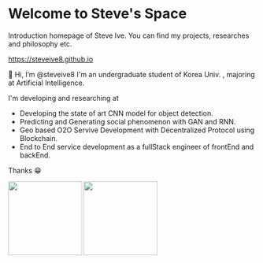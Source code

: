 # Welcome to Steve's Space

Introduction homepage of Steve Ive. You can find my projects, researches and philosophy etc.

https://steveive8.github.io

<!---
<img src="https://raw.githubusercontent.com/steveive8/steveive8/main/steveive.png" height="110px" />
--->

👋 Hi, I’m @steveive8
I'm an undergraduate student of Korea Univ. , majoring at Artificial Intelligence.

I'm developing and researching at 
- Developing the state of art CNN model for object detection.
- Predicting and Generating social phenomenon with GAN and RNN.
- Geo based O2O Servive Development with Decentralized Protocol using Blockchain.
- End to End service development as a fullStack engineer of frontEnd and backEnd.

Thanks 😁




<!---
johnsteve108/johnsteve108 is a ✨ special ✨ repository because its `README.md` (this file) appears on your GitHub profile.
You can click the Preview link to take a look at your changes.
--->

  <img align="left" src="https://github-readme-stats.vercel.app/api?username=steveive8&show_icons=true&theme=algolia" height="150px" />
  <img align="center" src="https://github-readme-stats.vercel.app/api/top-langs/?username=steveive8&layout=compact&langs_count=8&theme=algolia" height="150px" />
